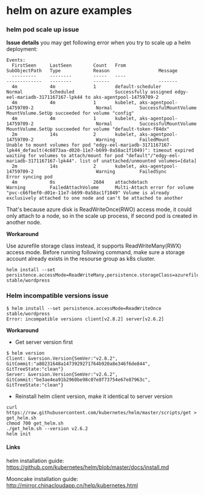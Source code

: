 # helm on azure examples

### helm pod scale up issue
**Issue details**
you may get following error when you try to scale up a helm deployment:
```
Events:
  FirstSeen     LastSeen        Count   From                                    SubObjectPath   Type            Reason                  Message
  ---------     --------        -----   ----                                    -------------   --------        ------                  -------
  4m            4m              1       default-scheduler                                       Normal          Scheduled               Successfully assigned edgy-eel-mariadb-3171167167-lpk44 to aks-agentpool-14759709-2
  4m            4m              1       kubelet, aks-agentpool-14759709-2                       Normal          SuccessfulMountVolume   MountVolume.SetUp succeeded for volume "config"
  4m            4m              1       kubelet, aks-agentpool-14759709-2                       Normal          SuccessfulMountVolume   MountVolume.SetUp succeeded for volume "default-token-f84dx"
  2m            14s             2       kubelet, aks-agentpool-14759709-2                       Warning         FailedMount             Unable to mount volumes for pod "edgy-eel-mariadb-3171167167-lpk44_default(4c6073aa-d020-11e7-b699-0a58ac1f1049)": timeout expired waiting for volumes to attach/mount for pod "default"/"edgy-eel-mariadb-3171167167-lpk44". list of unattached/unmounted volumes=[data]
  2m            14s             2       kubelet, aks-agentpool-14759709-2                       Warning         FailedSync              Error syncing pod
  4m            0s              2604    attachdetach                                            Warning         FailedAttachVolume      Multi-Attach error for volume "pvc-c66fbef0-d01e-11e7-b699-0a58ac1f1049" Volume is already exclusively attached to one node and can't be attached to another
```

That's because azure disk is ReadWriteOnce(RWO) access mode, it could only attach to a node, so in the scale up process, if second pod is created in another node. 

**Workaround**

Use azurefile storage class instead, it supports ReadWriteMany(RWX) access mode. Before running following command, make sure a storage account already exists in the resourse group as k8s cluster.
```
helm install --set persistence.accessMode=ReadWriteMany,persistence.storageClass=azurefile stable/wordpress
```

### Helm incompatible versions issue
```
$ helm install --set persistence.accessMode=ReadWriteOnce stable/wordpress
Error: incompatible versions client[v2.8.2] server[v2.6.2]
```

**Workaround**
 - Get server version first
```
$ helm version
Client: &version.Version{SemVer:"v2.8.2", GitCommit:"a80231648a1473929271764b920a8e346f6de844", GitTreeState:"clean"}
Server: &version.Version{SemVer:"v2.6.2", GitCommit:"be3ae4ea91b2960be98c07e8f73754e67e87963c", GitTreeState:"clean"}
```
 - Reinstall helm client version, make it identical to server version
```
curl https://raw.githubusercontent.com/kubernetes/helm/master/scripts/get > get_helm.sh
chmod 700 get_helm.sh
./get_helm.sh --version v2.6.2
helm init
```

#### Links
helm installation guide: https://github.com/kubernetes/helm/blob/master/docs/install.md

Mooncake installation guide: http://mirror.chinacloudapp.cn/help/kubernetes.html
